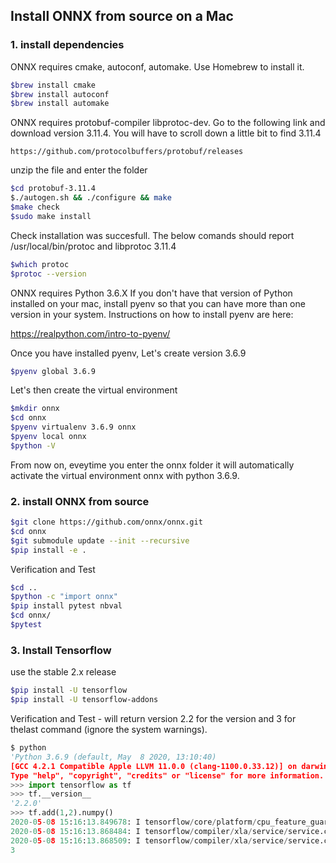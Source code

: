 
## Install ONNX from source on a Mac

### 1. install dependencies

ONNX requires cmake, autoconf, automake. Use Homebrew to install it.

````bash
$brew install cmake
$brew install autoconf
$brew install automake
````

ONNX requires protobuf-compiler libprotoc-dev. Go to the following link and download version 3.11.4.
You will have to scroll down a little bit to find 3.11.4

````
https://github.com/protocolbuffers/protobuf/releases
````

unzip the file and enter the folder 

````bash
$cd protobuf-3.11.4
$./autogen.sh && ./configure && make
$make check
$sudo make install
````

Check installation was succesfull. The below comands should report /usr/local/bin/protoc and libprotoc 3.11.4

````bash
$which protoc
$protoc --version
````

ONNX requires Python 3.6.X
If you don't have that version of Python installed on your mac, install 
pyenv so that you can have more than one version in your system. Instructions on
how to install pyenv are here:

https://realpython.com/intro-to-pyenv/

Once you have installed pyenv, Let's create version 3.6.9

````bash
$pyenv global 3.6.9
````

Let's then create the virtual environment

````bash
$mkdir onnx
$cd onnx
$pyenv virtualenv 3.6.9 onnx
$pyenv local onnx
$python -V
````

From now on, eveytime you enter the onnx folder it will automatically activate the virtual environment
onnx with python 3.6.9.

### 2. install ONNX from source

```bash
$git clone https://github.com/onnx/onnx.git
$cd onnx
$git submodule update --init --recursive
$pip install -e .
````

Verification and Test

````bash 
$cd ..
$python -c "import onnx"
$pip install pytest nbval
$cd onnx/
$pytest
````

### 3. Install Tensorflow

use the stable 2.x release

````bash
$pip install -U tensorflow
$pip install -U tensorflow-addons
````

Verification and Test - will return version 2.2 for the version and 3 for thelast command (ignore the system warnings).

````python
$ python
'Python 3.6.9 (default, May  8 2020, 13:10:40) 
[GCC 4.2.1 Compatible Apple LLVM 11.0.0 (clang-1100.0.33.12)] on darwin
Type "help", "copyright", "credits" or "license" for more information.
>>> import tensorflow as tf
>>> tf.__version__
'2.2.0'
>>> tf.add(1,2).numpy()
2020-05-08 15:16:13.849678: I tensorflow/core/platform/cpu_feature_guard.cc:143] Your CPU supports instructions that this TensorFlow binary was not compiled to use: AVX2 FMA
2020-05-08 15:16:13.868484: I tensorflow/compiler/xla/service/service.cc:168] XLA service 0x7f9c12ab3fa0 initialized for platform Host (this does not guarantee that XLA will be used). Devices:
2020-05-08 15:16:13.868509: I tensorflow/compiler/xla/service/service.cc:176]   StreamExecutor device (0): Host, Default Version
3
````


